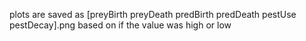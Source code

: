 plots are saved as [preyBirth preyDeath predBirth predDeath pestUse pestDecay].png based on if the value was high or low
